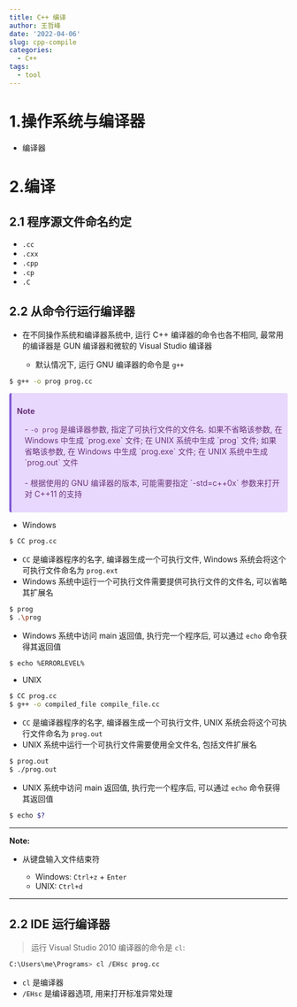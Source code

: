 ```yaml
---
title: C++ 编译
author: 王哲峰
date: '2022-04-06'
slug: cpp-compile
categories:
  - C++
tags:
  - tool
---
```


# 1.操作系统与编译器

   - 编译器

# 2.编译

## 2.1 程序源文件命名约定

- `.cc`
- `.cxx`
- `.cpp`
- `.cp`
- `.C`

## 2.2 从命令行运行编译器

- 在不同操作系统和编译器系统中, 运行 C++ 编译器的命令也各不相同, 
  最常用的编译器是 GUN 编译器和微软的 Visual Studio 编译器

   - 默认情况下, 运行 GNU 编译器的命令是 `g++`

```bash
$ g++ -o prog prog.cc
```

<div class="warning" style='background-color:#E9D8FD; color: #69337A; border-left: solid #805AD5 4px; border-radius: 4px; padding:0.7em;'>
    <span>
        <p style='margin-top:1em; text-align:left'>
            <b>Note</b>
        </p>
        <p style='margin-left:1em;'>
            - <code>-o prog</code> 是编译器参数, 指定了可执行文件的文件名. 
               如果不省略该参数, 在 Windows 中生成 `prog.exe` 文件; 在 UNIX 系统中生成 `prog` 文件;
               如果省略该参数, 在 Windows 中生成 `prog.exe` 文件; 在 UNIX 系统中生成 `prog.out` 文件<br><br>
            - 根据使用的 GNU 编译器的版本, 可能需要指定 `-std=c++0x` 参数来打开对 C++11 的支持
        </p>
        <p style='margin-bottom:1em; margin-right:1em; text-align:right; font-family:Georgia'> 
            <b></b> 
            <i></i>
        </p>
    </span>
</div>

- Windows

```bash
$ CC prog.cc
```

   - `CC` 是编译器程序的名字, 编译器生成一个可执行文件, Windows 系统会将这个可执行文件命名为 `prog.ext`
   - Windows 系统中运行一个可执行文件需要提供可执行文件的文件名, 可以省略其扩展名

```bash
$ prog
$ .\prog
```

- Windows 系统中访问 main 返回值, 执行完一个程序后, 可以通过 `echo` 命令获得其返回值

```bash
$ echo %ERRORLEVEL%
```

- UNIX

```bash
$ CC prog.cc
$ g++ -o compiled_file compile_file.cc
```

- `CC` 是编译器程序的名字, 编译器生成一个可执行文件, UNIX 系统会将这个可执行文件命名为 `prog.out`
- UNIX 系统中运行一个可执行文件需要使用全文件名, 包括文件扩展名

```bash
$ prog.out
$ ./prog.out
```

- UNIX 系统中访问 main 返回值, 执行完一个程序后, 可以通过 `echo` 命令获得其返回值

```bash
$ echo $?
```

***

**Note:**

- 从键盘输入文件结束符

    - Windows: `Ctrl+z` + `Enter`
    - UNIX: `Ctrl+d`

***

## 2.2 IDE 运行编译器
      
> 运行 Visual Studio 2010 编译器的命令是 `cl`:

```bash
C:\Users\me\Programs> cl /EHsc prog.cc
```

- `cl` 是编译器
- `/EHsc` 是编译器选项, 用来打开标准异常处理



